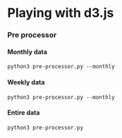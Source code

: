 # Playing with d3.js

### Pre processor

#### Monthly data

    python3 pre-processor.py --monthly

#### Weekly data

    python3 pre-processor.py --monthly

#### Entire data

    python3 pre-processor.py
